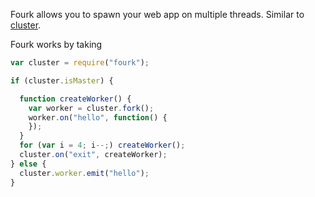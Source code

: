 Fourk allows you to spawn your web app on multiple threads. Similar to [cluster](https://nodejs.org/api/cluster.html). 

Fourk works by taking 

```javascript
var cluster = require("fourk");

if (cluster.isMaster) {

  function createWorker() {
    var worker = cluster.fork();
    worker.on("hello", function() {
    });
  }
  for (var i = 4; i--;) createWorker();
  cluster.on("exit", createWorker);
} else {
  cluster.worker.emit("hello");
}
```
